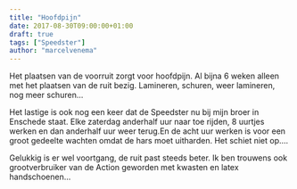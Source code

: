 ```yaml
---
title: "Hoofdpijn"
date: 2017-08-30T09:00:00+01:00
draft: true
tags: ["Speedster"]
author: "marcelvenema"
---
```


Het plaatsen van de voorruit zorgt voor hoofdpijn. Al bijna 6 weken alleen met het plaatsen van de ruit bezig. Lamineren, schuren, weer lamineren, nog meer schuren...

Het lastige is ook nog een keer dat de Speedster nu bij mijn broer in Enschede staat. Elke zaterdag anderhalf uur naar toe rijden, 8 uurtjes werken en dan anderhalf uur weer terug.En de acht uur werken is voor een groot gedeelte wachten omdat de hars moet uitharden. Het schiet niet op.... 


Gelukkig is er wel voortgang, de ruit past steeds beter. Ik ben trouwens ook grootverbruiker van de Action geworden met kwasten en latex handschoenen...

